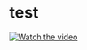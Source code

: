 # test
[![Watch the video](https://img.youtube.com/vi/sEnG3V6R5gY/hqdefault.jpg)](https://youtu.be/sEnG3V6R5gY)
